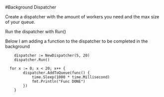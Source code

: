 #Background Dispatcher

Create a dispatcher with the amount of workers you need and the max size of your queue.

Run the dispatcher with Run()

Below I am adding a function to the dispatcher to be completed in the background

```
	dispatcher := NewDispatcher(5, 20)
	dispatcher.Run()

  for x := 0; x < 20; x++ {
		dispatcher.AddToQueue(func() {
			time.Sleep(1000 * time.Millisecond)
			fmt.Println("Func DONE")
		})
	}
```